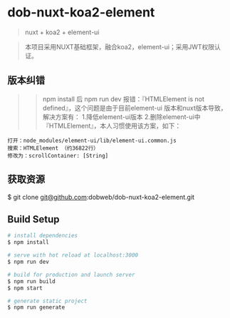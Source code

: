 # dob-nuxt-koa2-element

> nuxt + koa2 + element-ui

> 本项目采用NUXT基础框架，融合koa2，element-ui；采用JWT权限认证。

## 版本纠错
>> npm install 后 npm run dev 报错：『HTMLElement is not defined』，这个问题是由于目前element-ui 版本和nuxt版本导致，解决方案有：
>> 1.降低element-ui版本
>> 2.删除element-ui中『HTMLElement』，本人习惯使用该方案，如下：
```
打开：node_modules/element-ui/lib/element-ui.common.js
搜索：HTMLElement （约36822行）
修改为：scrollContainer: [String]

```

## 获取资源
$ git clone git@github.com:dobweb/dob-nuxt-koa2-element.git

## Build Setup

``` bash
# install dependencies
$ npm install

# serve with hot reload at localhost:3000
$ npm run dev

# build for production and launch server
$ npm run build
$ npm start

# generate static project
$ npm run generate
```
